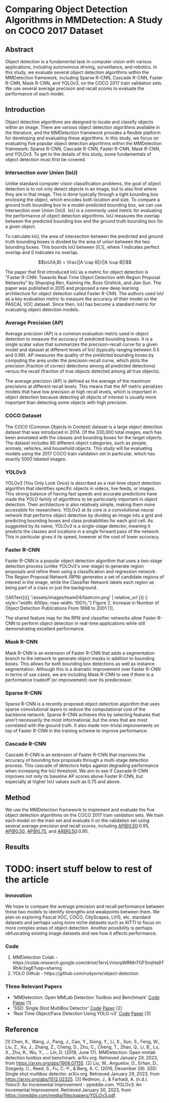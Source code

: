 # Comparing Object Detection Algorithms in MMDetection: A Study on COCO 2017 Dataset

## Abstract
Object detection is a fundamental task in computer vision with various applications, including autonomous driving, surveillance, and robotics. In this study, we evaluate several object detection algorithms within the MMDetection framework, including Sparse R-CNN, Cascade R-CNN, Faster R-CNN, Mask R-CNN, and YOLOv3, on the COCO 2017 train validation sets. We use several average precision and recall scores to evaluate the performance of each model.

## Introduction
Object detection algorithms are designed to locate and classify objects within an image. There are various object detection algorithms available in the literature, and the MMDetection framework provides a flexible platform for developing and evaluating these algorithms. In this study, we focus on evaluating five popular object detection algorithms within the MMDetection framework: Sparse R-CNN, Cascade R-CNN, Faster R-CNN, Mask R-CNN, and YOLOv3. To get to the details of this study, some fundamentals of object detection must first be covered.

### Intersection over Union (IoU)
Unlike standard computer vision classification problems, the goal of object detection is to not only detect objects in an image, but to also find where they are in that image. This is done typically through a tight bounding box enclosing the object, which encodes both location and size. To compare a ground truth bounding box to a model-predicted bounding box, we can use Intersection over Union (IoU). IoU is a commonly used metric for evaluating the performance of object detection algorithms. IoU measures the overlap between the predicted bounding box and the ground truth bounding box for a given object.

To calculate IoU, the area of intersection between the predicted and ground truth bounding boxes is divided by the area of union between the two bounding boxes. This bounds IoU between [0,1], where 1 indicates perfect overlap and 0 indicates no overlap.

$$IoU(A,B) = \frac{|A \cap B|}{|A \cup B|}$$

The paper that first introduced IoU as a metric for object detection is "Faster R-CNN: Towards Real-Time Object Detection with Region Proposal Networks" by Shaoqing Ren, Kaiming He, Ross Girshick, and Jian Sun. The paper was published in 2015 and proposed a new deep learning architecture for object detection called Faster R-CNN. The authors used IoU as a key evaluation metric to measure the accuracy of their model on the PASCAL VOC dataset. Since then, IoU has become a standard metric for evaluating object detection models.

### Average Precision (AP)
Average precision (AP) is a common evaluation metric used in object detection to measure the accuracy of predicted bounding boxes. It is a single scalar value that summarizes the precision-recall curve for a given model and dataset at different levels of IoU (typically ranging between 0.5 and 0.96). AP measures the quality of the predicted bounding boxes by computing the area under the precision-recall curve, which plots the precision (fraction of correct detections among all predicted detections) versus the recall (fraction of true objects detected among all true objects).

The average precision (AP) is defined as the average of the maximum precisions at different recall levels. This means that the AP metric penalizes models that have low precision at high recall levels, which is important in object detection because detecting all objects of interest is usually more important than detecting some objects with high precision.

### COCO Dataset
The COCO (Common Objects in Context) dataset is a large object detection dataset that was introduced in 2014. Of the 330,000 total images, each has been annotated with the classes and bounding boxes for the target objects. The dataset includes 80 different object categories, such as people, animals, vehicles, and household objects. This study will be evaluating models using the 2017 COCO train validation set in particular, which has exactly 5000 labeled images.

### YOLOv3
YOLOv3 (You Only Look Once) is described as a real-time object detection algorithm that identifies specific objects in videos, live feeds, or images. This strong balance of having fast speeds and accurate predictions have made the YOLO family of algorithms to be particularly important in object detection. Their architecture is also relatively simple, making them more accessible for researchers. YOLOv3 at its core is a convolutional neural network that performs object detection by dividing an image into a grid and predicting bounding boxes and class probabilities for each grid cell. As suggested by its name, YOLOv3 is a single-stage detector, meaning it predicts the classes and locations in a single forward pass of the network. This in particular gives it its speed, however at the cost of lower accuracy.

### Faster R-CNN
Faster R-CNN is a popular object detection algorithm that uses a two-stage detection process (unlike YOLOv3's one-stage) to generate region proposals and refine them using a classification and regression network. The Region Proposal Network (RPN) generates a set of candidate regions of interest in the image, while the Classifier Network labels each region as being part of a class or just the background.

![AltText]({{ '/assets/images/team04/fastrcnn.png' | relative_url }}) {: style="width: 600px; max-width: 100%;"} Figure 2. Increase in Number of Object Detection Publications From 1998 to 2001 [1].

The shared feature map for the RPN and classifier networks allow Faster R-CNN to perform object detection in real-time applications while still demonstrating excellent performance.

### Mask R-CNN
Mask R-CNN is an extension of Faster R-CNN that adds a segmentation branch to the network to generate object masks in addition to bounding boxes. This allows for both bounding box detections as well as instance segmentation. Although this is a dramatic improvement over Faster R-CNN in terms of use cases, we are including Mask R-CNN to see if there is a performance tradeoff (or improvement) over its predecessor.

### Sparse R-CNN
Sparse R-CNN is a recently proposed object detection algorithm that uses sparse convolutional layers to reduce the computational cost of the backbone network. Sparse R-CNN achieves this by selecting features that aren't necessarily the most informational, but the ones that are most correlated with the ground truth. It also made non-trivial improvements on top of Faster R-CNN in the training scheme to improve performance.

### Cascade R-CNN
Cascade R-CNN is an extension of Faster R-CNN that improves the accuracy of bounding box proposals through a multi-stage detection process. This cascade of detectors helps against degrading performance when increasing the IoU threshold. We aim to see if Cascade R-CNN improves not only its baseline AP scores above Faster R-CNN, but especially at higher IoU values such as 0.75 and above.

## Method
We use the MMDetection framework to implement and evaluate the five object detection algorithms on the COCO 2017 train validation sets. We train each model on the train set and evaluate it on the validation set using several average precision and recall scores, including AP@0.50:0.95, AP@0.50, AP@0.75, and AR@0.50:0.95.

## Results





# TODO: insert stuff below to rest of the article

### Innovation
We hope to compare the average precision and recall performance between these two models to identify strengths and weakpoints between them. We plan on exploring Pascal VOC, COCO, CityScapes, LVIS, etc. standard datasets and perhaps using more niche datasets such as KITTI to focus on more complex areas of object detection. Another possibility is perhaps obfuscating existing image datasets and see how it affects performance.

### Code
<ol>
  <li>MMDetection Colab - https://colab.research.google.com/drive/1ervLVmxrpWRMnTGFSmjHa9TIRtAr2ag6?usp=sharing</li>
  <li>YOLO Github - https://github.com/rudyorre/object-detection</li>
</ol> 

### Three Relevant Papers
- 'MMDetection: Open MMLab Detection Toolbox and Benchmark' [Code](https://github.com/open-mmlab/mmdetection) [Paper](https://arxiv.org/abs/1906.07155) [1]
- 'SSD: Single Shot MultiBox Detector' [Code](https://github.com/sgrvinod/a-PyTorch-Tutorial-to-Object-Detection) [Paper](https://arxiv.org/abs/1512.02325) [2]
- 'Real Time Object/Face Detection Using YOLO-v3' [Code](https://github.com/shayantaherian/Object-detection) [Paper](https://pjreddie.com/media/files/papers/YOLOv3.pdf) [3]

## Reference
[1] Chen, K., Wang, J., Pang, J., Cao, Y., Xiong, Y., Li, X., Sun, S., Feng, W., Liu, Z., Xu, J., Zhang, Z., Cheng, D., Zhu, C., Cheng, T., Zhao, Q., Li, B., Lu, X., Zhu, R., Wu, Y., … Lin, D. (2019, June 17). MMDetection: Open mmlab detection toolbox and benchmark. arXiv.org. Retrieved January 29, 2023, from https://arxiv.org/abs/1906.07155.
[2] Liu, W., Anguelov, D., Erhan, D., Szegedy, C., Reed, S., Fu, C.-Y., &amp; Berg, A. C. (2016, December 29). SSD: Single shot multibox detector. arXiv.org. Retrieved January 29, 2023, from https://arxiv.org/abs/1512.02325.
[3] Redmon, J., &amp; Farhadi, A. (n.d.). Yolov3: An Incremental Improvement - pjreddie.com. YOLOv3: An Incremental Improvement. Retrieved January 30, 2023, from https://pjreddie.com/media/files/papers/YOLOv3.pdf.